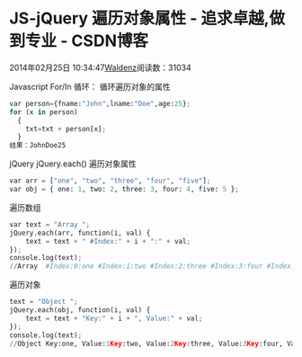 
# JS-jQuery 遍历对象属性 - 追求卓越,做到专业 - CSDN博客


2014年02月25日 10:34:47[Waldenz](https://me.csdn.net/enter89)阅读数：31034


Javascript For/In 循环： 循环遍历对象的属性

```python
var person={fname:"John",lname:"Doe",age:25};
for (x in person)
  {
    txt=txt + person[x];
  }
结果：JohnDoe25
```
jQuery jQuery.each() 遍历对象属性

```python
var arr = ["one", "two", "three", "four", "five"];
var obj = { one: 1, two: 2, three: 3, four: 4, five: 5 };
```
遍历数组

```python
var text = "Array ";
jQuery.each(arr, function(i, val) {
	text = text + " #Index:" + i + ":" + val;
});
console.log(text);
//Array  #Index:0:one #Index:1:two #Index:2:three #Index:3:four #Index:4:five
```
遍历对象

```python
text = "Object ";
jQuery.each(obj, function(i, val) {
	text = text + "Key:" + i + ", Value:" + val;
});
console.log(text);
//Object Key:one, Value:1Key:two, Value:2Key:three, Value:3Key:four, Value:4Key:five, Value:5
```

